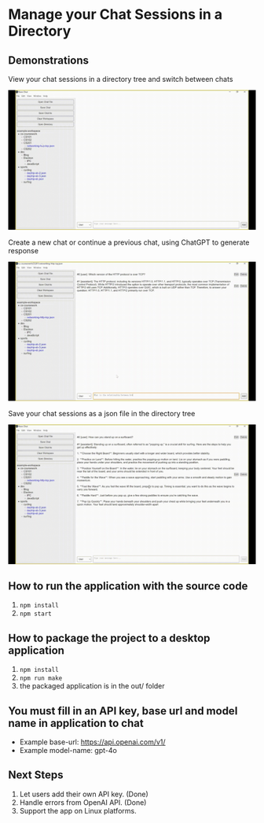 # Manage your Chat Sessions in a Directory

## Demonstrations

View your chat sessions in a directory tree and switch between chats

![img](demo-gifs/switch-files.gif)

Create a new chat or continue a previous chat, using ChatGPT to generate response

![img](demo-gifs/continue-chat.gif)

Save your chat sessions as a json file in the directory tree

![img](demo-gifs/save-as.gif)

## How to run the application with the source code

1. `npm install`
2. `npm start`

## How to package the project to a desktop application

1. `npm install`
2. `npm run make`
3. the packaged application is in the out/ folder

## You must fill in an API key, base url and model name in application to chat

- Example base-url: https://api.openai.com/v1/
- Example model-name: gpt-4o

## Next Steps

1. Let users add their own API key. (Done)
2. Handle errors from OpenAI API. (Done)
3. Support the app on Linux platforms.